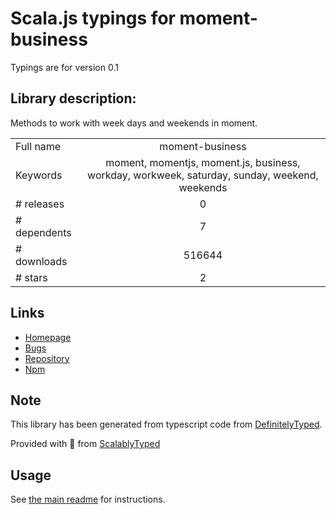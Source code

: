 
# Scala.js typings for moment-business

Typings are for version 0.1

## Library description:
Methods to work with week days and weekends in moment.

|                    |                 |
| ------------------ | :-------------: |
| Full name          | moment-business |
| Keywords           | moment, momentjs, moment.js, business, workday, workweek, saturday, sunday, weekend, weekends |
| # releases         | 0 |
| # dependents       | 7 |
| # downloads        | 516644 |
| # stars            | 2 |

## Links
- [Homepage](https://github.com/jmeas/moment-business)
- [Bugs](https://github.com/jmeas/moment-business/issues)
- [Repository](https://github.com/jmeas/moment-business)
- [Npm](https://www.npmjs.com/package/moment-business)
    


## Note
This library has been generated from typescript code from [DefinitelyTyped](https://definitelytyped.org).

Provided with :purple_heart: from [ScalablyTyped](https://github.com/oyvindberg/ScalablyTyped)

## Usage
See [the main readme](../../readme.md) for instructions.


